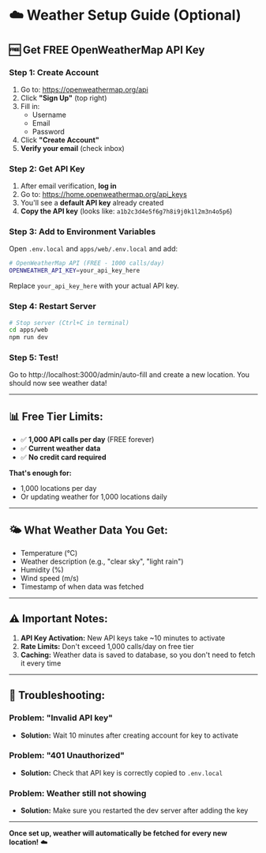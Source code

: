 # ☁️ Weather Setup Guide (Optional)

## 🆓 Get FREE OpenWeatherMap API Key

### **Step 1: Create Account**
1. Go to: https://openweathermap.org/api
2. Click **"Sign Up"** (top right)
3. Fill in:
   - Username
   - Email
   - Password
4. Click **"Create Account"**
5. **Verify your email** (check inbox)

### **Step 2: Get API Key**
1. After email verification, **log in**
2. Go to: https://home.openweathermap.org/api_keys
3. You'll see a **default API key** already created
4. **Copy the API key** (looks like: `a1b2c3d4e5f6g7h8i9j0k1l2m3n4o5p6`)

### **Step 3: Add to Environment Variables**

Open `.env.local` and `apps/web/.env.local` and add:

```bash
# OpenWeatherMap API (FREE - 1000 calls/day)
OPENWEATHER_API_KEY=your_api_key_here
```

Replace `your_api_key_here` with your actual API key.

### **Step 4: Restart Server**

```bash
# Stop server (Ctrl+C in terminal)
cd apps/web
npm run dev
```

### **Step 5: Test!**

Go to http://localhost:3000/admin/auto-fill and create a new location. You should now see weather data!

---

## 📊 Free Tier Limits:

- ✅ **1,000 API calls per day** (FREE forever)
- ✅ **Current weather data**
- ✅ **No credit card required**

**That's enough for:**
- 1,000 locations per day
- Or updating weather for 1,000 locations daily

---

## 🌤️ What Weather Data You Get:

- Temperature (°C)
- Weather description (e.g., "clear sky", "light rain")
- Humidity (%)
- Wind speed (m/s)
- Timestamp of when data was fetched

---

## ⚠️ Important Notes:

1. **API Key Activation:** New API keys take ~10 minutes to activate
2. **Rate Limits:** Don't exceed 1,000 calls/day on free tier
3. **Caching:** Weather data is saved to database, so you don't need to fetch it every time

---

## 🔧 Troubleshooting:

### **Problem: "Invalid API key"**
- **Solution:** Wait 10 minutes after creating account for key to activate

### **Problem: "401 Unauthorized"**
- **Solution:** Check that API key is correctly copied to `.env.local`

### **Problem: Weather still not showing**
- **Solution:** Make sure you restarted the dev server after adding the key

---

**Once set up, weather will automatically be fetched for every new location!** ☁️


